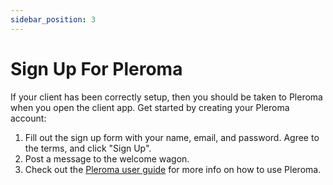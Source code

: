 ```yaml
---
sidebar_position: 3
---
```


# Sign Up For Pleroma

If your client has been correctly setup, then you should be taken to Pleroma
when you open the client app. Get started by creating your Pleroma account:

1. Fill out the sign up form with your name, email, and password. Agree to the
   terms, and click "Sign Up".
2. Post a message to the welcome wagon.
3. Check out the
   [Pleroma user guide](https://docs-develop.pleroma.social/frontend/user_guide/posting_reading_basic_functions/)
   for more info on how to use Pleroma.
